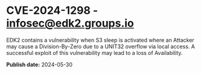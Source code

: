 # CVE-2024-1298 - infosec@edk2.groups.io

EDK2 contains a vulnerability when S3 sleep is activated where an Attacker may cause a Division-By-Zero due to a UNIT32 overflow via local access. A successful exploit of this vulnerability may lead to a loss of Availability.

**Publish date:** 2024-05-30
